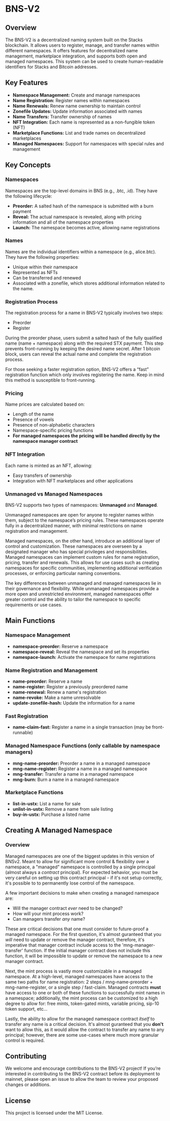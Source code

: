 # BNS-V2
## Overview
The BNS-V2 is a decentralized naming system built on the Stacks blockchain. It allows users to register, manage, and transfer names within different namespaces. It offers features for decentralized name management, marketplace integration, and supports both open and managed namespaces. This system can be used to create human-readable identifiers for Stacks and Bitcoin addresses.
## Key Features
- **Namespace Management:** Create and manage namespaces
- **Name Registration:** Register names within namespaces
- **Name Renewals:** Renew name ownership to maintain control
- **Zonefile Updates:** Update information associated with names
- **Name Transfers:** Transfer ownership of names
- **NFT Integration:** Each name is represented as a non-fungible token (NFT)
- **Marketplace Functions:** List and trade names on decentralized marketplaces
- **Managed Namespaces:** Support for namespaces with special rules and management
## Key Concepts
### Namespaces
Namespaces are the top-level domains in BNS (e.g., .btc, .id). They have the following lifecycle:
- **Preorder:** A salted hash of the namespace is submitted with a burn payment
- **Reveal:** The actual namespace is revealed, along with pricing information and all of the namespace properties
- **Launch:** The namespace becomes active, allowing name registrations
### Names
Names are the individual identifiers within a namespace (e.g., alice.btc). They have the following properties:
- Unique within their namespace
- Represented as NFTs
- Can be transferred and renewed
- Associated with a zonefile, which stores additional information related to the name.
### Registration Process
The registration process for a name in BNS-V2 typically involves two steps: 
- Preorder
- Register

During the preorder phase, users submit a salted hash of the fully qualified name (name + namespace) along with the required STX payment. This step prevents front-running by keeping the desired name secret. After 1 bitcoin block, users can reveal the actual name and complete the registration process.

For those seeking a faster registration option, BNS-V2 offers a “fast” registration function which only involves registering the name. Keep in mind this method is susceptible to front-running. 
### Pricing
Name prices are calculated based on:
- Length of the name
- Presence of vowels
- Presence of non-alphabetic characters
- Namespace-specific pricing functions
- **For managed namespaces the pricing will be handled directly by the namespace manager contract**
### NFT Integration
Each name is minted as an NFT, allowing:
- Easy transfers of ownership
- Integration with NFT marketplaces and other applications
### Unmanaged vs Managed Namespaces
BNS-V2 supports two types of namespaces: **Unmanaged** and **Managed**.

Unmanaged namespaces are open for anyone to register names within them, subject to the namespace’s pricing rules. These namespaces operate fully in a decentralized manner, with minimal restrictions on name registration and management.

Managed namespaces, on the other hand, introduce an additional layer of control and customization. These namespaces are overseen by a designated manager who has special privileges and responsibilities. Managed namespaces can implement custom rules for name registration, pricing, transfer and renewals. This allows for use cases such as creating namespaces for specific communities, implementing additional verification processes, or enforcing particular naming conventions.

The key differences between unmanaged and managed namespaces lie in their governance and flexibility. While unmanaged namespaces provide a more open and unrestricted environment, managed namespaces offer greater control and the ability to tailor the namespace to specific requirements or use cases.
## Main Functions
### Namespace Management
- **namespace-preorder:** Reserve a namespace
- **namespace-reveal:** Reveal the namespace and set its properties
- **namespace-launch:** Activate the namespace for name registrations
### Name Registration and Management
- **name-preorder:** Reserve a name
- **name-register:** Register a previously preordered name
- **name-renewal:** Renew a name's registration
- **name-revoke:** Make a name unresolvable
- **update-zonefile-hash:** Update the information for a name
### Fast Registration
- **name-claim-fast:** Register a name in a single transaction (may be front-runnable)
### Managed Namespace Functions (only callable by namespace managers)
- **mng-name-preorder:** Preorder a name in a managed namespace
- **mng-name-register:** Register a name in a managed namespace
- **mng-transfer:** Transfer a name in a managed namespace
- **mng-burn:** Burn a name in a managed namespace
### Marketplace Functions
- **list-in-ustx:** List a name for sale
- **unlist-in-ustx:** Remove a name from sale listing
- **buy-in-ustx:** Purchase a listed name

## Creating A Managed Namespace
### Overview
Managed namespaces are one of the biggest updates in this version of BNSv2. Meant to allow for significant more control & flexibility over a namespace, a "managed" namespace is controlled by a single principal (almost always a *contract* principal). For expected behavior, you must be very careful on setting up this contract principal - if it's not setup correctly, it's possible to to permanently lose control of the namespace.

A few important decisions to make when creating a managed namespace are:
- Will the manager contract *ever* need to be changed?
- How will your mint process work?
- Can managers transfer *any* name?

These are critical decisions that one must consider to future-proof a managed namespace. For the first question, it's almost guranteed that you *will* need to update or remove the manager contract, therefore, it's imperative that manager contract include access to the 'mng-manager-transfer' function. If the initial manager contract does not include this function, it will be impossible to update or remove the namespace to a new manager contract. 

Next, the mint process is vastly more customizable in a managed namespace. At a high-level, managed namespaces have access to the same two paths for name registration: 2 steps / mng-name-preorder + mng-name-register, or a single step / fast-claim. Managed contracts **must** have access to one or both of these functions to successfully mint names in a namespace; additionally, the mint process can be customized to a high degree to allow for: free mints, token-gated mints, variable pricing, sip-10 token support, etc...

Lastly, the ability to allow for the managed namespace contract *itself* to transfer any name is a critical decision. It's almost guranteed that you **don't** want to allow this, as it would allow the contract to transfer any name to any principal; however, there are some use-cases where much more granular control is required. 

## Contributing
We welcome and encourage contributions to the BNS-V2 project! If you’re interested in contributing to the BNS-V2 contract before its deployment to mainnet, please open an issue to allow the team to review your proposed changes or additions.
## License

This project is licensed under the MIT License.

